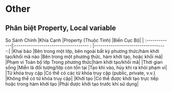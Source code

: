 # Other 

## Phân biệt Property, Local variable
So Sánh Chính
|Khía Cạnh	|Property (Thuộc Tính)	|Biến Cục Bộ|
| :-------------|:------------------------------------ : |-----------------------------------:|
|Khai báo	|Bên trong một lớp, bên ngoài bất kỳ phương thức/hàm khởi tạo/khối mã nào	|Bên trong một phương thức, hàm khởi tạo, hoặc khối mã|
|Phạm vi	Toàn bộ lớp	Trong phương thức|hàm khởi tạo/khối mã|
|Thời gian sống	|Miễn là đối tượng/lớp còn tồn tại	|Tạo khi vào, hủy khi ra khỏi phạm vi|
|Từ khóa truy cập	|Có thể có các từ khóa truy cập (public, private, v.v.)	|Không thể có từ khóa truy cập|
|Khởi tạo	|Có thể được khởi tạo trực tiếp hoặc trong hàm khởi tạo	|Phải được khởi tạo trước khi sử dụng|


